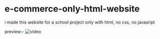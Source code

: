 # e-commerce-only-html-website
i made this website for a school project only with html, no css, no javasript

preview:- 
![video]([https://cdn.discordapp.com/attachments/983739306508156958/1075634540699201626/Untitled.mp4](https://www.veed.io/view/b43a6692-c5a6-4a1a-8ecc-8a43ce8bd903?source=compressor-sharing))
